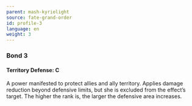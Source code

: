 ```yaml
---
parent: mash-kyrielight
source: fate-grand-order
id: profile-3
language: en
weight: 3
---
```


### Bond 3

#### Territory Defense: C

A power manifested to protect allies and ally territory.
Applies damage reduction beyond defensive limits, but she is excluded from the effect’s target.
The higher the rank is, the larger the defensive area increases.
